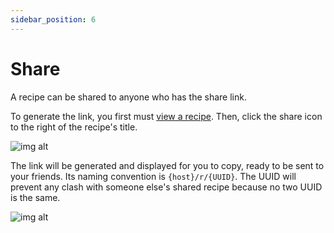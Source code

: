 ```yaml
---
sidebar_position: 6
---
```


# Share

A recipe can be shared to anyone who has the share link.

To generate the link, you first must [view a recipe](/docs/features/recipes/view). Then, click the share icon to the right of the
recipe's title. 

![img alt](/img/features/sharing-icon.png)

The link will be generated and displayed for you to copy, ready to be sent to your friends.
Its naming convention is `{host}/r/{UUID}`. The UUID will prevent any clash with someone else's 
shared recipe because no two UUID is the same.

![img alt](/img/features/sharing-dialog.png)
